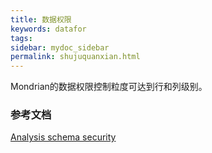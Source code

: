 ```yaml
---
title: 数据权限
keywords: datafor
tags:
sidebar: mydoc_sidebar
permalink: shujuquanxian.html
---
```


Mondrian的数据权限控制粒度可达到行和列级别。

### 参考文档

[Analysis schema security](https://help.pentaho.com/Documentation/8.3/Work_with_data/Analysis_schema_security)

